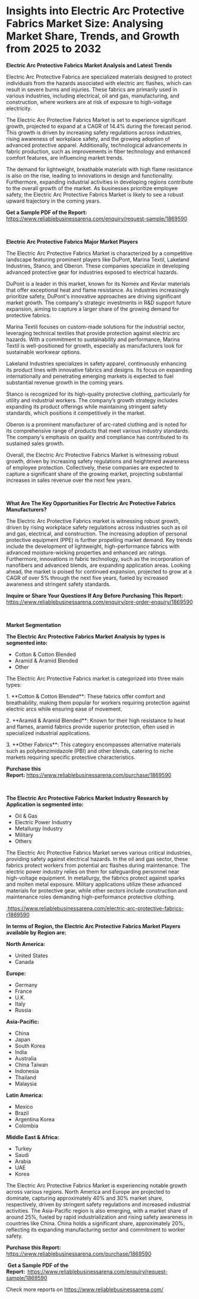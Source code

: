 <p><h1>Insights into Electric Arc Protective Fabrics Market Size: Analysing Market Share, Trends, and Growth from 2025 to 2032</h1></p><p><strong>Electric Arc Protective Fabrics Market Analysis and Latest Trends</strong></p>
<p><p>Electric Arc Protective Fabrics are specialized materials designed to protect individuals from the hazards associated with electric arc flashes, which can result in severe burns and injuries. These fabrics are primarily used in various industries, including electrical, oil and gas, manufacturing, and construction, where workers are at risk of exposure to high-voltage electricity.</p><p>The Electric Arc Protective Fabrics Market is set to experience significant growth, projected to expand at a CAGR of 14.4% during the forecast period. This growth is driven by increasing safety regulations across industries, rising awareness of workplace safety, and the growing adoption of advanced protective apparel. Additionally, technological advancements in fabric production, such as improvements in fiber technology and enhanced comfort features, are influencing market trends. </p><p>The demand for lightweight, breathable materials with high flame resistance is also on the rise, leading to innovations in design and functionality. Furthermore, expanding industrial activities in developing regions contribute to the overall growth of the market. As businesses prioritize employee safety, the Electric Arc Protective Fabrics Market is likely to see a robust upward trajectory in the coming years.</p></p>
<p><strong>Get a Sample PDF of the Report:&nbsp;</strong> <a href="https://www.reliablebusinessarena.com/enquiry/request-sample/1869590?utm_campaign=2959&utm_medium=2&utm_source=Github&utm_content=ia&utm_term=03042025&utm_id=electric-arc-protective-fabrics">https://www.reliablebusinessarena.com/enquiry/request-sample/1869590</a></p>
<p>&nbsp;</p>
<p><strong>Electric Arc Protective Fabrics Major Market Players</strong></p>
<p><p>The Electric Arc Protective Fabrics Market is characterized by a competitive landscape featuring prominent players like DuPont, Marina Textil, Lakeland Industries, Stanco, and Oberon. These companies specialize in developing advanced protective gear for industries exposed to electrical hazards.</p><p>DuPont is a leader in this market, known for its Nomex and Kevlar materials that offer exceptional heat and flame resistance. As industries increasingly prioritize safety, DuPont's innovative approaches are driving significant market growth. The company's strategic investments in R&D support future expansion, aiming to capture a larger share of the growing demand for protective fabrics.</p><p>Marina Textil focuses on custom-made solutions for the industrial sector, leveraging technical textiles that provide protection against electric arc hazards. With a commitment to sustainability and performance, Marina Textil is well-positioned for growth, especially as manufacturers look for sustainable workwear options.</p><p>Lakeland Industries specializes in safety apparel, continuously enhancing its product lines with innovative fabrics and designs. Its focus on expanding internationally and penetrating emerging markets is expected to fuel substantial revenue growth in the coming years.</p><p>Stanco is recognized for its high-quality protective clothing, particularly for utility and industrial workers. The company’s growth strategy includes expanding its product offerings while maintaining stringent safety standards, which positions it competitively in the market.</p><p>Oberon is a prominent manufacturer of arc-rated clothing and is noted for its comprehensive range of products that meet various industry standards. The company's emphasis on quality and compliance has contributed to its sustained sales growth.</p><p>Overall, the Electric Arc Protective Fabrics Market is witnessing robust growth, driven by increasing safety regulations and heightened awareness of employee protection. Collectively, these companies are expected to capture a significant share of the growing market, projecting substantial increases in sales revenue over the next few years.</p></p>
<p>&nbsp;</p>
<p><strong>What Are The Key Opportunities For Electric Arc Protective Fabrics Manufacturers?</strong></p>
<p><p>The Electric Arc Protective Fabrics market is witnessing robust growth, driven by rising workplace safety regulations across industries such as oil and gas, electrical, and construction. The increasing adoption of personal protective equipment (PPE) is further propelling market demand. Key trends include the development of lightweight, high-performance fabrics with advanced moisture-wicking properties and enhanced arc ratings. Furthermore, innovations in fabric technology, such as the incorporation of nanofibers and advanced blends, are expanding application areas. Looking ahead, the market is poised for continued expansion, projected to grow at a CAGR of over 5% through the next five years, fueled by increased awareness and stringent safety standards.</p></p>
<p><strong>Inquire or Share Your Questions If Any Before Purchasing This Report:</strong> <a href="https://www.reliablebusinessarena.com/enquiry/pre-order-enquiry/1869590?utm_campaign=2959&utm_medium=2&utm_source=Github&utm_content=ia&utm_term=03042025&utm_id=electric-arc-protective-fabrics">https://www.reliablebusinessarena.com/enquiry/pre-order-enquiry/1869590</a></p>
<p>&nbsp;</p>
<p><strong>Market Segmentation</strong></p>
<p><strong>The Electric Arc Protective Fabrics Market Analysis by types is segmented into:</strong></p>
<p><ul><li>Cotton & Cotton Blended</li><li>Aramid & Aramid Blended</li><li>Other</li></ul></p>
<p><p>The Electric Arc Protective Fabrics market is categorized into three main types: </p><p>1. **Cotton & Cotton Blended**: These fabrics offer comfort and breathability, making them popular for workers requiring protection against electric arcs while ensuring ease of movement.</p><p>2. **Aramid & Aramid Blended**: Known for their high resistance to heat and flames, aramid fabrics provide superior protection, often used in specialized industrial applications.</p><p>3. **Other Fabrics**: This category encompasses alternative materials such as polybenzimidazole (PBI) and other blends, catering to niche markets requiring specific protective characteristics.</p></p>
<p><strong>Purchase this Report:&nbsp;</strong><a href="https://www.reliablebusinessarena.com/purchase/1869590?utm_campaign=2959&utm_medium=2&utm_source=Github&utm_content=ia&utm_term=03042025&utm_id=electric-arc-protective-fabrics">https://www.reliablebusinessarena.com/purchase/1869590</a></p>
<p>&nbsp;</p>
<p><strong>The Electric Arc Protective Fabrics Market Industry Research by Application is segmented into:</strong></p>
<p><ul><li>Oil & Gas</li><li>Electric Power Industry</li><li>Metallurgy Industry</li><li>Military</li><li>Others</li></ul></p>
<p><p>The Electric Arc Protective Fabrics Market serves various critical industries, providing safety against electrical hazards. In the oil and gas sector, these fabrics protect workers from potential arc flashes during maintenance. The electric power industry relies on them for safeguarding personnel near high-voltage equipment. In metallurgy, the fabrics protect against sparks and molten metal exposure. Military applications utilize these advanced materials for protective gear, while other sectors include construction and maintenance roles demanding high-performance protective clothing.</p></p>
<p><a href="https://www.reliablebusinessarena.com/electric-arc-protective-fabrics-r1869590?utm_campaign=2959&utm_medium=2&utm_source=Github&utm_content=ia&utm_term=03042025&utm_id=electric-arc-protective-fabrics">&nbsp;https://www.reliablebusinessarena.com/electric-arc-protective-fabrics-r1869590</a></p>
<p><strong>In terms of Region, the Electric Arc Protective Fabrics Market Players available by Region are:</strong></p>
<p>
    <p> <strong> North America: </strong>
        <ul>
            <li>United States</li>
            <li>Canada</li>
        </ul>
        </p> 
    <p> <strong> Europe: </strong>
        <ul>
            <li>Germany</li>
            <li>France</li>
            <li>U.K.</li>
            <li>Italy</li>
            <li>Russia</li>
        </ul>
        </p> 
    <p> <strong> Asia-Pacific: </strong>
        <ul>
            <li>China</li>
            <li>Japan</li>
            <li>South Korea</li>
            <li>India</li>
            <li>Australia</li>
            <li>China Taiwan</li>
            <li>Indonesia</li>
            <li>Thailand</li>
            <li>Malaysia</li>
        </ul>
        </p> 
    <p> <strong> Latin America: </strong>
        <ul>
            <li>Mexico</li>
            <li>Brazil</li>
            <li>Argentina Korea</li>
            <li>Colombia</li>
        </ul>
        </p> 
    <p> <strong> Middle East & Africa: </strong>
        <ul>
            <li>Turkey</li>
            <li>Saudi</li>
            <li>Arabia</li>
            <li>UAE</li>
            <li>Korea</li>
        </ul>
    </p>
    </p>
<p><p>The Electric Arc Protective Fabrics Market is experiencing notable growth across various regions. North America and Europe are projected to dominate, capturing approximately 40% and 30% market share, respectively, driven by stringent safety regulations and increased industrial activities. The Asia-Pacific region is also emerging, with a market share of around 25%, fueled by rapid industrialization and rising safety awareness in countries like China. China holds a significant share, approximately 20%, reflecting its expanding manufacturing sector and commitment to worker safety.</p></p>
<p><strong>Purchase this Report: </strong><a href="https://www.reliablebusinessarena.com/purchase/1869590?utm_campaign=2959&utm_medium=2&utm_source=Github&utm_content=ia&utm_term=03042025&utm_id=electric-arc-protective-fabrics">https://www.reliablebusinessarena.com/purchase/1869590</a></p>
<p>&nbsp;<strong>Get a Sample PDF of the Report:&nbsp;&nbsp;</strong><a href="https://www.reliablebusinessarena.com/enquiry/request-sample/1869590?utm_campaign=2959&utm_medium=2&utm_source=Github&utm_content=ia&utm_term=03042025&utm_id=electric-arc-protective-fabrics">https://www.reliablebusinessarena.com/enquiry/request-sample/1869590</a></p>
<p><strong></strong></p>
<p>Check more reports on <a href="https://www.reliablebusinessarena.com/?utm_campaign=2959&utm_medium=2&utm_source=Github&utm_content=ia&utm_term=03042025&utm_id=electric-arc-protective-fabrics">https://www.reliablebusinessarena.com/</a></p>